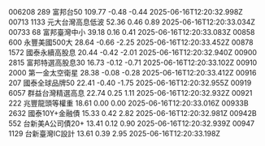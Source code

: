 006208	289	富邦台50	109.77	-0.48	-0.44	2025-06-16T12:20:32.998Z
00713	1133	元大台灣高息低波	52.36	0.46	0.89	2025-06-16T12:20:33.034Z
00733	68	富邦臺灣中小	39.18	0.16	0.41	2025-06-16T12:20:33.083Z
00858	600	永豐美國500大	28.64	-0.66	-2.25	2025-06-16T12:20:33.452Z
00878	1572	國泰永續高股息	20.44	-0.42	-2.01	2025-06-16T12:20:32.940Z
00900	2815	富邦特選高股息30	16.73	-0.12	-0.71	2025-06-16T12:20:33.102Z
00910	2000	第一金太空衛星	28.38	-0.08	-0.28	2025-06-16T12:20:33.412Z
00916	207	國泰全球品牌50	22.41	-0.40	-1.75	2025-06-16T12:20:32.955Z
00919	6057	群益台灣精選高息	22.74	0.25	1.11	2025-06-16T12:20:32.932Z
00921	222	兆豐龍頭等權重	18.61	0.00	0.00	2025-06-16T12:20:33.016Z
00933B	2632	國泰10Y+金融債	15.33	0.42	2.82	2025-06-16T12:20:32.981Z
00942B	552	台新美A公司債20+	13.41	0.12	0.90	2025-06-16T12:20:32.939Z
00947	1129	台新臺灣IC設計	13.61	0.39	2.95	2025-06-16T12:20:33.198Z